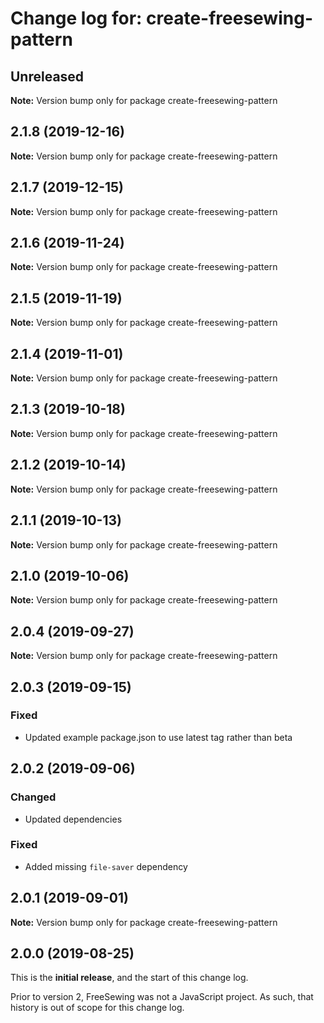 # Change log for: create-freesewing-pattern


## Unreleased

**Note:** Version bump only for package create-freesewing-pattern


## 2.1.8 (2019-12-16)

**Note:** Version bump only for package create-freesewing-pattern


## 2.1.7 (2019-12-15)

**Note:** Version bump only for package create-freesewing-pattern


## 2.1.6 (2019-11-24)

**Note:** Version bump only for package create-freesewing-pattern


## 2.1.5 (2019-11-19)

**Note:** Version bump only for package create-freesewing-pattern


## 2.1.4 (2019-11-01)

**Note:** Version bump only for package create-freesewing-pattern


## 2.1.3 (2019-10-18)

**Note:** Version bump only for package create-freesewing-pattern


## 2.1.2 (2019-10-14)

**Note:** Version bump only for package create-freesewing-pattern


## 2.1.1 (2019-10-13)

**Note:** Version bump only for package create-freesewing-pattern


## 2.1.0 (2019-10-06)

**Note:** Version bump only for package create-freesewing-pattern


## 2.0.4 (2019-09-27)

**Note:** Version bump only for package create-freesewing-pattern


## 2.0.3 (2019-09-15)

### Fixed

 - Updated example package.json to use latest tag rather than beta
## 2.0.2 (2019-09-06)

### Changed

 - Updated dependencies

### Fixed

 - Added missing `file-saver` dependency
## 2.0.1 (2019-09-01)

**Note:** Version bump only for package create-freesewing-pattern




## 2.0.0 (2019-08-25)

This is the **initial release**, and the start of this change log.

Prior to version 2, FreeSewing was not a JavaScript project.
As such, that history is out of scope for this change log.
